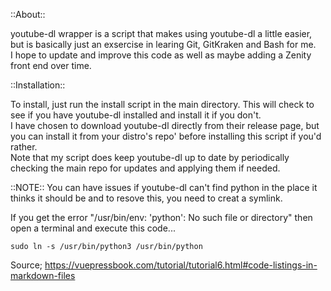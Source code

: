 ::About::<br />

youtube-dl wrapper is a script that makes using youtube-dl a little easier, but is basically just an exsercise in learing Git, GitKraken and Bash for me.<br />
I hope to update and improve this code as well as maybe adding a Zenity front end over time.

::Installation::<br />

To install, just run the install script in the main directory. This will check to see if you have youtube-dl installed and install it if you don't.<br />
I have chosen to download youtube-dl directly from their release page, but you can install it from your distro's repo' before installing this script if you'd rather.<br />
Note that my script does keep youtube-dl up to date by periodically checking the main repo for updates and applying them if needed.

::NOTE:: You can have issues if youtube-dl can't find python in the place it thinks it should be and to resove this, you need to creat a symlink.<br />

If you get the error "/usr/bin/env: 'python': No such file or directory" then open a terminal and execute this code...<br />
```bash{16}
sudo ln -s /usr/bin/python3 /usr/bin/python
```
Source; https://vuepressbook.com/tutorial/tutorial6.html#code-listings-in-markdown-files


